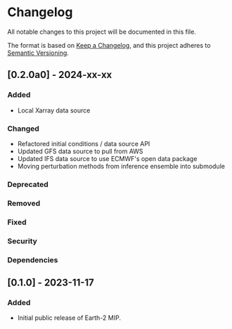 <!-- markdownlint-disable MD024 -->
# Changelog

All notable changes to this project will be documented in this file.

The format is based on [Keep a Changelog](https://keepachangelog.com/en/1.0.0/),
and this project adheres to [Semantic Versioning](https://semver.org/spec/v2.0.0.html).

## [0.2.0a0] - 2024-xx-xx

### Added

- Local Xarray data source

### Changed

- Refactored initial conditions / data source API
- Updated GFS data source to pull from AWS
- Updated IFS data source to use ECMWF's open data package
- Moving perturbation methods from inference ensemble into submodule

### Deprecated

### Removed

### Fixed

### Security

### Dependencies

## [0.1.0] - 2023-11-17

### Added

- Initial public release of Earth-2 MIP.
